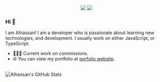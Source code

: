 <p align="center">
  <a href="https://github.com/alhassanv" target"blank_"><img src="https://img.shields.io/badge/GitHub%20-191717.svg?&style=for-the-badge&logo=github&logoColor=white"></a>
  <a href="https://discord.com/users/287164043591024641" target"blank_"><img src="https://img.shields.io/badge/discord%20-7289DA.svg?&style=for-the-badge&logo=discord&logoColor=white"></a>
</p>

### Hi 👋 
I am Alhassan! I am a developer who is passionate about learning new technologies, and development. I usually work on either JavaScript, or TypeScript.

- 👨🏽‍💻 Current work on commissions.
- 🌐 You can view my portfolio at [porfolio website](https://alhassan.dev).
<br>
  
<img align="left" alt="Alhassan's GitHub Stats" src="https://github-readme-stats.vercel.app/api?username=alhassanv&show_icons=true&hide_border=true&theme=tokyonight"/>

